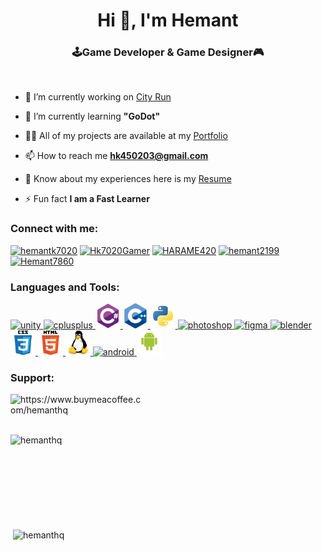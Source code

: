 <h1 align="center">Hi 👋, I'm Hemant</h1>
<h3 align="center">🕹️Game Developer & Game Designer🎮</h3>
<br>


- 🔭 I’m currently working on [City Run](https://github.com/hemantHQ/CR-Unity)

- 🌱 I’m currently learning **"GoDot"**

- 👨‍💻 All of my projects are available at my [Portfolio](https://hemanthq.github.io/)

- 📫 How to reach me **hk450203@gmail.com**

- 📄 Know about my experiences here is my [Resume](https://github.com/hemantHQ/hemantHQ/blob/e61a333ba2a836aaef4f4f5c2f3d66da092510b0/resume.pdf)

- ⚡ Fun fact **I am a Fast Learner**

<h3 align="left">Connect with me:</h3>
<p align="left">
<a href="https://www.instagram.com/hemantk7020/" target="blank"><img src="https://img.shields.io/badge/Instagram-E4405F?style=for-the-badge&logo=instagram&logoColor=white" alt="hemantk7020" /></a> 
<a href="https://twitter.com/Hk7020Gamer" target="blank"><img src="https://img.shields.io/badge/X-000000?style=for-the-badge&logo=x&logoColor=white" alt="Hk7020Gamer" /></a> 
<a href="https://t.me/HARAME420" target="blank"><img src="https://img.shields.io/badge/Telegram-2CA5E0?style=for-the-badge&logo=telegram&logoColor=white" alt="HARAME420" /></a>
<a href="https://discordapp.com/users/hemant2199" target="blank"><img src="https://img.shields.io/badge/Discord-5865F2?style=for-the-badge&logo=discord&logoColor=white" alt="hemant2199" /></a>
<a href="https://www.reddit.com/user/Hemant7860/" target="blank"><img src="https://img.shields.io/badge/Reddit-FF4500?style=for-the-badge&logo=reddit&logoColor=white" alt="Hemant7860" /></a> 
</p>

<h3 align="left">Languages and Tools:</h3>
<p align="left">
  </a> <a href="https://unity.com/" target="_blank" rel="noreferrer"> <img src="https://www.vectorlogo.zone/logos/unity3d/unity3d-icon.svg" alt="unity" width="40" height="40"/> </a></a>
<a href="https://www.unrealengine.com/" target="_blank" rel="noreferrer"> <img src="https://i.ibb.co/wL14hPP/97433592-a9e07800-1915-11eb-8f0b-f4e8cdf8babb.png" alt="cplusplus" width="40" height="40"/> </a>
<a href="https://www.w3schools.com/cs/" target="_blank" rel="noreferrer"> <img src="https://raw.githubusercontent.com/devicons/devicon/master/icons/csharp/csharp-original.svg" alt="csharp" width="40" height="40"/> </a>
<a href="https://www.w3schools.com/cpp/" target="_blank" rel="noreferrer"> <img src="https://raw.githubusercontent.com/devicons/devicon/master/icons/cplusplus/cplusplus-original.svg" alt="cplusplus" width="40" height="40"/> </a>
<a href="https://www.python.org" target="_blank" rel="noreferrer"> <img src="https://raw.githubusercontent.com/devicons/devicon/master/icons/python/python-original.svg" alt="python" width="40" height="40"/>
<a href="https://www.photoshop.com/en" target="_blank" rel="noreferrer"> <img src="https://i.ibb.co/m89Dq6J/Adobe-Photoshop-CC-icon-svg.png" alt="photoshop" width="40" height="40"/> </a>
<a href="https://www.figma.com/" target="_blank" rel="noreferrer"> <img src="https://www.vectorlogo.zone/logos/figma/figma-icon.svg" alt="figma" width="40" height="40"/> </a>
<a href="https://www.blender.org/" target="_blank" rel="noreferrer"> <img src="https://i.ibb.co/8db08kF/Blender-logo-no-text-svg.png" alt="blender" width="40" height="40"/> </a>
<a href="https://www.w3schools.com/css/" target="_blank" rel="noreferrer"> <img src="https://raw.githubusercontent.com/devicons/devicon/master/icons/css3/css3-original-wordmark.svg" alt="css3" width="40" height="40"/> </a> 
<a href="https://www.w3.org/html/" target="_blank" rel="noreferrer"> <img src="https://raw.githubusercontent.com/devicons/devicon/master/icons/html5/html5-original-wordmark.svg" alt="html5" width="40" height="40"/> </a>
<a href="https://www.linux.org/" target="_blank" rel="noreferrer"> <img src="https://raw.githubusercontent.com/devicons/devicon/master/icons/linux/linux-original.svg" alt="linux" width="40" height="40"/> </a>  
<a href="https://office.com" target="_blank" rel="noreferrer"> <img src=https://i.ibb.co/xHJdSh1/pngimg-com-microsoft-PNG13.png" alt="android" width="40" height="40"/> </a>
<a href="https://developer.android.com" target="_blank" rel="noreferrer"> <img src="https://raw.githubusercontent.com/devicons/devicon/master/icons/android/android-original-wordmark.svg" alt="android" width="40" height="40"/> </a>
</p>

<h3 align="left">Support:</h3>
<p><a href="https://www.buymeacoffee.com/hemanthq"> <img align="left" src="https://cdn.buymeacoffee.com/buttons/v2/default-yellow.png" height="50" width="210" alt="https://www.buymeacoffee.com/hemanthq" /></a></p><br><br><br>

<p><img align="left" src="https://github-readme-stats.vercel.app/api/top-langs?username=hemanthq&show_icons=true&theme=dark&title_color=ca4e4e&text_color=dedede&locale=en&layout=compact" alt="hemanthq" /></p><br><br><br><br><br><br><br><br>

<p>&nbsp;<img align="center" src="https://github-readme-stats.vercel.app/api?username=hemanthq&show_icons=true&theme=tokyonight&title_color=2b72e3&text_color=ffffff&locale=en" alt="hemanthq" /></p>
